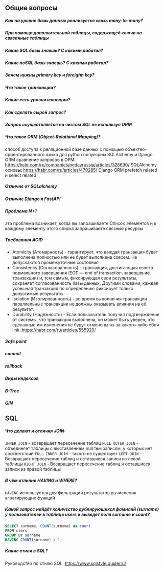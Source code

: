 ## Общие вопросы
##### Как на уровне базы данных реализуется связь many-to-many?
##### При помощи дополнительной таблицы, содержащей ключи на связанные таблицы
##### Какие SQL базы знаешь? С какими работал?
##### Какие noSQL базы знаешь? С какими работал?
##### Зачем нужны primary key и foreighn key?
##### Что такое транзакции?
##### Какие есть уровни изоляции?
##### Как сделать сырой запрос?
##### Запрос осуществляется на чистом SQL не используя ORM
##### Что такое ORM (Object-Relational Mapping)?
способ доступа к реляционной базе данных с помощью объектно-ориентированного языка
для python популярны SQLAlchemy и Django ORM
сравнение запросов в ОРМ: https://habr.com/ru/companies/pgdayrussia/articles/328690/
SQLAlchemy
основы: https://habr.com/ru/articles/470285/
Django ORM
prefetch
related и select related
##### Отличие от SQLalchemy
##### Отличие Django и FastAPI
##### Проблема N+1
эта проблема возникает, когда вы запрашиваете Список элементов и к каждому элементу этого списка запрашиваете связные ресурсы
##### Требования ACID
- Atomicity (Атомарность) - гарантирует, что каждая транзакция будет выполнена полностью или не будет выполнена совсем. Не допускаются промежуточные состояния.
- Consistency (Согласованность) - транзакция, достигающая своего нормального завершения (EOT — end of transaction, завершение транзакции) и, тем самым, фиксирующая свои результаты, сохраняет согласованность базы данных. Другими словами, каждая успешная транзакция по определению фиксирует только допустимые результаты
- Isolation (Изолированность) - во время выполнения транзакции параллельные транзакции не должны оказывать влияния на её результат.
- Durability (Надёжность) - Если пользователь получил подтверждение от системы, что транзакция выполнена, он может быть уверен, что сделанные им изменения не будут отменены из-за какого-либо сбоя
link: https://habr.com/ru/articles/555920/
##### Safe point
##### commit
##### rollback
##### Виды индексов
##### B-Tree
##### GIN 

## SQL
##### Что делают и отличия JOIN: 
`INNER JOIN` - возвращает пересечение таблиц
`FULL OUTER JOIN` - объединяет таблицы с выставлением null тем записям, у которых нет соответствий
`FULL INNER JOIN` - такого не существует
`LEFT JOIN` - Возвращает пересечение таблиц и оставшиеся записи из левой таблицы
`RIGHT JOIN` - Возвращает пересечение таблиц и оставшиеся записи из правой таблицы
##### В чём отличие HAVING и WHERE?
`HAVING` используется для фильтрации результатов вычисления агрегирующих функций
##### Какой запрос найдёт количество дублирующихся фамилий (surname) у пользователей в таблице users и выведет поля surname и count?
```sql
SELECT surname, COUNT(surname) as count
FROM users
GROUP BY surname
HAVING COUNT(surname) > 1;
```
##### Какие стили в SQL?
Руководство по стилю SQL: https://www.sqlstyle.guide/ru/